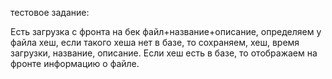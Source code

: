 тестовое задание:

Есть загрузка с фронта на бек файл+название+описание, определяем у файла хеш, если такого хеша нет в базе, то сохраняем, хеш, время загрузки, название, описание. Если хеш есть в базе, то отображаем на фронте информацию о файле.
